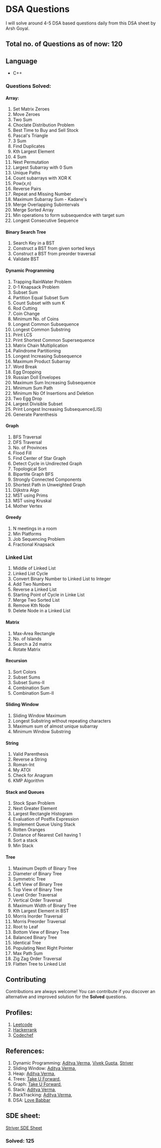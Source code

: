 # DSA Questions

I will solve around 4-5 DSA based questions daily from this DSA sheet by Arsh Goyal.

## Total no. of Questions as of now: 120

## Language

- C++

### Questions Solved:

#### Array:

1. Set Matrix Zeroes
2. Move Zeroes
3. Two Sum
4. Choclate Distribution Problem
5. Best Time to Buy and Sell Stock
6. Pascal's Triangle
7. 3 Sum
8. Find Duplicates
9. Kth Largest Element
10. 4 Sum
11. Next Permutation
12. Largest Subarray with 0 Sum
13. Unique Paths
14. Count subarrays with XOR K
15. Pow(x,n)
16. Reverse Pairs
17. Repeat and Missing Number
18. Maximum Subarray Sum - Kadane's
19. Merge Overlapping Subintervals
20. Merge Sorted Array
21. Min operations to form subsequendce with target sum
22. Longest Consecutive Sequence

#### Binary Search Tree

1. Search Key in a BST
2. Construct a BST from given sorted keys
3. Construct a BST from preorder traversal
4. Validate BST

#### Dynamic Programming

1. Trapping RainWater Problem
2. 0-1 Knapsack Problem
3. Subset Sum
4. Partition Equal Subset Sum
5. Count Subset with sum K
6. Rod Cutting
7. Coin Change
8. Minimum No. of Coins
9. Longest Common Subsequence
10. Longest Common Substring
11. Print LCS
12. Print Shortest Common Supersequence
13. Matrix Chain Multiplication
14. Palindrome Partitioning
15. Longest Increasing Subsequence
16. Maximum Product Subarray
17. Word Break
18. Egg Dropping
19. Russian Doll Envelopes
20. Maximum Sum Increasing Subsequence
21. Minimum Sum Path
22. Minimum No Of Insertions and Deletion
23. Two Egg Drop
24. Largest Divisible Subset
25. Print Longest Increasing Subsequence(LIS)
26. Generate Parenthesis

#### Graph

1. BFS Traversal
2. DFS Traversal
3. No. of Provinces
4. Flood Fill
5. Find Center of Star Graph
6. Detect Cycle in Undirected Graph
7. Topological Sort
8. Bipartite Graph BFS
9. Strongly Connected Components
10. Shortest Path in Unweighted Graph
11. Dijkstra Algo
12. MST using Prims
13. MST using Kruskal
14. Mother Vertex

#### Greedy

1. N meetings in a room
2. Min Platforms
3. Job Sequencing Problem
4. Fractional Knapsack

### Linked List

1. Middle of Linked List
2. Linked List Cycle
3. Convert Binary Number to Linked List to Integer
4. Add Two Numbers
5. Reverse a Linked List
6. Starting Point of Cycle in Linke List
7. Merge Two Sorted List
8. Remove Kth Node
9. Delete Node in a Linked List

#### Matrix

1. Max-Area Rectangle
2. No. of Islands
3. Search a 2d matrix
4. Rotate Matrix

#### Recursion

1. Sort Colors
2. Subset Sums
3. Subset Sums-II
4. Combination Sum
5. Combination Sum-II

#### Sliding Window

1. Sliding Window Maximum
2. Longest Substring without repeating characters
3. Maximum sum of almost unique subarray
4. Minimum Window Substring

#### String

1. Valid Parenthesis
2. Reverse a String
3. Roman-Int
4. My ATOI
5. Check for Anagram
6. KMP Algorithm

#### Stack and Queues

1. Stock Span Problem
2. Next Greater Element
3. Largest Rectangle Histogram
4. Evaluation of Postfix Expression
5. Implement Queue Using Stack
6. Rotten Oranges
7. Distance of Nearest Cell having 1
8. Sort a stack
9. Min Stack

#### Tree

1. Maximum Depth of Binary Tree
2. Diameter of Binary Tree
3. Symmetric Tree
4. Left View of Binary Tree
5. Top View of Binary Tree
6. Level Order Traversal
7. Vertical Order Traversal
8. Maximum Width of Binary Tree
9. Kth Largest Element in BST
10. Morris Inorder Traversal
11. Morris Preorder Traversal
12. Root to Leaf
13. Bottom View of Binary Tree
14. Balanced Binary Tree
15. Identical Tree
16. Populating Next Right Pointer
17. Max Path Sum
18. Zig Zag Order Traversal
19. Flatten Tree to Linked List

## Contributing

Contributions are always welcome! You can contribute if you discover an alternative and improved solution for the **Solved** questions.

## Profiles:

1. [Leetcode](https://leetcode.com/kunalkatara888/)
2. [Hackerrank](https://www.hackerrank.com/kunalkatara888?hr_r=1)
3. [Codechef](https://www.codechef.com/users/kunalkatara12)

## References:

1. Dynamic Programming: [Aditya Verma](https://www.youtube.com/playlist?list=PL_z_8CaSLPWekqhdCPmFohncHwz8TY2Go),
   [Vivek Gupta](https://www.youtube.com/playlist?list=PLqf9emQRQrnKA_EeveiXQj_uP25w8_5qL),
   [Striver](https://www.youtube.com/playlist?list=PLg0aancPZwRazLXPEW-vu517p3gXVCn0b)
2. Sliding Window: [Aditya Verma](https://www.youtube.com/playlist?list=PL_z_8CaSLPWeM8BDJmIYDaoQ5zuwyxnfj),
3. Heap: [Aditya Verma](https://www.youtube.com/playlist?list=PL_z_8CaSLPWdtY9W22VjnPxG30CXNZpI9),
4. Trees: [Take U Forward](https://www.youtube.com/playlist?list=PLgUwDviBIf0q8Hkd7bK2Bpryj2xVJk8Vk),
5. Graph: [Take U Forward](https://www.youtube.com/playlist?list=PLgUwDviBIf0oE3gA41TKO2H5bHpPd7fzn),
6. Stack: [Aditya Verma](https://www.youtube.com/playlist?list=PL_z_8CaSLPWdeOezg68SKkeLN4-T_jNHd),
7. BackTracking: [Aditya Verma](https://www.youtube.com/playlist?list=PL_z_8CaSLPWdbOTog8Jxk9XOjzUs3egMP),
8. DSA: [Love Babbar](https://www.youtube.com/playlist?list=PLDzeHZWIZsTryvtXdMr6rPh4IDexB5NIA)

## SDE sheet:

[Striver SDE Sheet](https://takeuforward.org/interviews/strivers-sde-sheet-top-coding-interview-problems/#)

### Solved: 125

